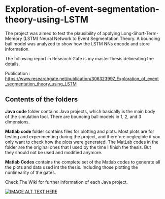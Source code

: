 #  Exploration-of-event-segmentation-theory-using-LSTM

The project was aimed to test the plausibility of applying Long-Short-Term-Memory (LSTM) Neural Network to Event Segmentation Theory. A bouncing ball model was analyzed to show how the LSTM NNs encode and store information.

The following report in Research Gate is my master thesis delineating the details.

Publication : https://www.researchgate.net/publication/306323997_Exploration_of_event_segmentation_theory_using_LSTM 

## Contents of the folders

**Java code** folder contains Java projects, which basically is the main body of the simulation tool. There are bouncing ball models in 1, 2, and 3 dimensions. 

**Matlab code** folder contains files for plotting and plots. Most plots are for testing and experimenting during the project, and therefore neglegible if you only want to check how the plots were generated. The MatLab codes in the folder are the original ones that I used by the time I finish the thesis. But they should not be used and modified anymore.

**Matlab Codes** contains the complete set of the Matlab codes to generate all the plots and data used int the thesis. Including those plotting the nonlinearity of the gates.

Check The Wiki for further information of each Java project.


[![IMAGE ALT TEXT HERE](http://img.youtube.com/vi/j-nC-3njDdI/0.jpg)](http://www.youtube.com/watch?v=j-nC-3njDdI)
